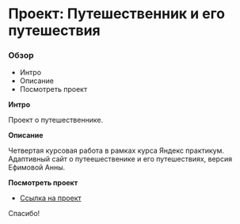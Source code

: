 # Проект: Путешественник и его путешествия

### Обзор
* Интро
* Описание
* Посмотреть проект

**Интро**

Проект о путешественнике.

**Описание**

Четвертая курсовая работа в рамках курса Яндекс практикум. Адаптивный сайт о путеешественике и его путешествиях, версия Ефимовой Анны.

**Посмотреть проект**

* [Ссылка на проект](https://annaryabko.github.io/mesto/index.html)

Спасибо!
